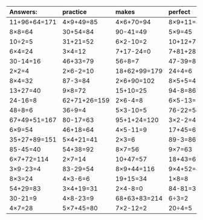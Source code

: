 | Answers: | practice | makes | perfect | ! |
| :--- | :--- | :--- | :--- | :--- |
| 11+96+64=171 | 4×9+49=85 | 4×6+70=94 | 8×9+11=83 | 71-21=50 | 
| 8×8=64 | 30+54=84 | 90-41=49 | 5×9=45 | 9×4=36 | 
| 10÷2=5 | 31+21=52 | 6×2-10=2 | 10+12+71=93 | 2×8=16 | 
| 6×4=24 | 3×4=12 | 7+17-24=0 | 7+81+28=116 | 6×5=30 | 
| 30-14=16 | 46+33=79 | 56÷8=7 | 47-39=8 | 7×4=28 | 
| 2×2=4 | 2×6-2=10 | 18+62+99=179 | 24÷4=6 | 57-29=28 | 
| 8×4=32 | 87-3=84 | 2×6+90=102 | 8×5+5=45 | 40+43=83 | 
| 13+27=40 | 9×8=72 | 15+10=25 | 94-8=86 | 50+58+32=140 | 
| 24-16=8 | 62+71+26=159 | 2×6-4=8 | 6×5-13=17 | 4×3=12 | 
| 48÷8=6 | 36÷9=4 | 5×3-10=5 | 76-22=54 | 3×5+10=25 | 
| 67+49+51=167 | 80-17=63 | 95+1+24=120 | 3×2-2=4 | 4×8=32 | 
| 6×9=54 | 46+18=64 | 4×5-11=9 | 17+45=62 | 67-56=11 | 
| 35+27+89=151 | 5×4+21=41 | 2×3=6 | 89-3=86 | 5×3=15 | 
| 85-45=40 | 54+38=92 | 8×7=56 | 9×7=63 | 5×5=25 | 
| 6×7+72=114 | 2×7=14 | 10+47=57 | 18+43=61 | 32+2=34 | 
| 3×9-23=4 | 83-29=54 | 8×9+44=116 | 9×4+52=88 | 4×2=8 | 
| 8×3=24 | 4×3-6=6 | 19+15=34 | 1×8=8 | 12÷2=6 | 
| 54+29=83 | 3×4+19=31 | 2×4-8=0 | 84-81=3 | 23+21-43=1 | 
| 30-21=9 | 4×8-23=9 | 68+63+83=214 | 6÷3=2 | 92+3=95 | 
| 4×7=28 | 5×7+45=80 | 7×2-12=2 | 20÷4=5 | 4×6=24 | 
